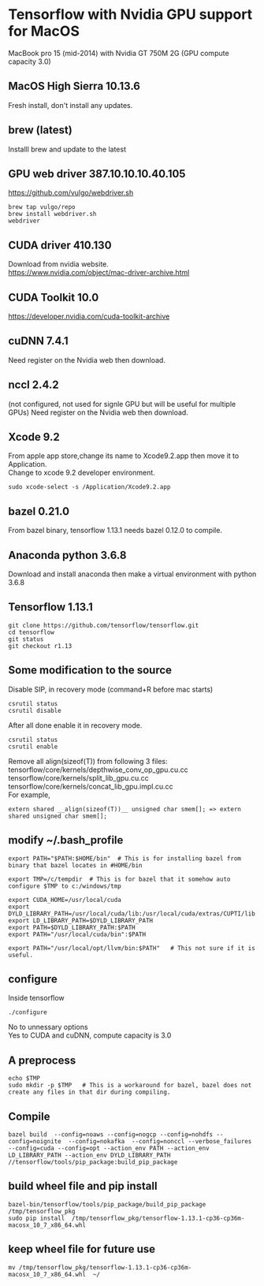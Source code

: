 # Tensorflow with Nvidia GPU support for MacOS
MacBook pro 15 (mid-2014) with Nvidia GT 750M 2G (GPU compute capacity 3.0)

## MacOS High Sierra 10.13.6 
Fresh install, don't install any updates.

## brew (latest)
Installl brew and update to the latest

## GPU web driver 387.10.10.10.40.105
https://github.com/vulgo/webdriver.sh 
```
brew tap vulgo/repo 
brew install webdriver.sh 
webdriver
```

## CUDA driver 410.130
Download from nvidia website. \
https://www.nvidia.com/object/mac-driver-archive.html 

## CUDA Toolkit 10.0
https://developer.nvidia.com/cuda-toolkit-archive

## cuDNN 7.4.1
Need register on the Nvidia web then download.

## nccl 2.4.2  
(not configured, not used for signle GPU but will be useful for multiple GPUs)
Need register on the Nvidia web then download.

## Xcode 9.2
From apple app store,change its name to Xcode9.2.app then move it to Application. \
Change to xcode 9.2 developer environment.
```
sudo xcode-select -s /Application/Xcode9.2.app
```

## bazel 0.21.0
From bazel binary, tensorflow 1.13.1 needs bazel 0.12.0 to compile.

## Anaconda python 3.6.8
Download and install anaconda then make a virtual environment with python 3.6.8

## Tensorflow 1.13.1
```
git clone https://github.com/tensorflow/tensorflow.git
cd tensorflow
git status
git checkout r1.13
```

## Some modification to the source
Disable SIP, in recovery mode (command+R before mac starts)
```
csrutil status
csrutil disable
```
After all done enable it in recovery mode.
```
csrutil status
csrutil enable
```
Remove all align(sizeof(T)) from following 3 files: \
tensorflow/core/kernels/depthwise_conv_op_gpu.cu.cc \
tensorflow/core/kernels/split_lib_gpu.cu.cc \
tensorflow/core/kernels/concat_lib_gpu.impl.cu.cc \
For example, 
```
extern shared __align(sizeof(T))__ unsigned char smem[]; => extern shared unsigned char smem[];
```

## modify ~/.bash_profile
```
export PATH="$PATH:$HOME/bin"  # This is for installing bazel from binary that bazel locates in #HOME/bin

export TMP=/c/tempdir  # This is for bazel that it somehow auto configure $TMP to c:/windows/tmp 

export CUDA_HOME=/usr/local/cuda
export DYLD_LIBRARY_PATH=/usr/local/cuda/lib:/usr/local/cuda/extras/CUPTI/lib
export LD_LIBRARY_PATH=$DYLD_LIBRARY_PATH
export PATH=$DYLD_LIBRARY_PATH:$PATH
export PATH="/usr/local/cuda/bin":$PATH

export PATH="/usr/local/opt/llvm/bin:$PATH"   # This not sure if it is useful.
```

## configure
Inside tensorflow 
```
./configure
```
No to unnessary options \
Yes to CUDA and cuDNN, compute capacity is 3.0

## A preprocess
```
echo $TMP
sudo mkdir -p $TMP   # This is a workaround for bazel, bazel does not create any files in that dir during compiling.
```
## Compile
```
bazel build  --config=noaws --config=nogcp --config=nohdfs --config=noignite  --config=nokafka  --config=nonccl --verbose_failures --config=cuda --config=opt --action_env PATH --action_env LD_LIBRARY_PATH --action_env DYLD_LIBRARY_PATH //tensorflow/tools/pip_package:build_pip_package
```
## build wheel file and pip install
```
bazel-bin/tensorflow/tools/pip_package/build_pip_package /tmp/tensorflow_pkg
sudo pip install  /tmp/tensorflow_pkg/tensorflow-1.13.1-cp36-cp36m-macosx_10_7_x86_64.whl 
```
## keep wheel file for future use
```
mv /tmp/tensorflow_pkg/tensorflow-1.13.1-cp36-cp36m-macosx_10_7_x86_64.whl  ~/
